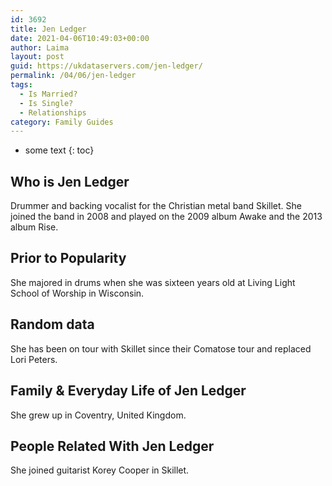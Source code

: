 ```yaml
---
id: 3692
title: Jen Ledger
date: 2021-04-06T10:49:03+00:00
author: Laima
layout: post
guid: https://ukdataservers.com/jen-ledger/
permalink: /04/06/jen-ledger
tags:
  - Is Married?
  - Is Single?
  - Relationships
category: Family Guides
---
```


* some text
{: toc}


## Who is Jen Ledger
                  
                  
                  
Drummer and backing vocalist for the Christian metal band Skillet. She joined the band in 2008 and played on the 2009 album Awake and the 2013 album Rise.
                  
              
            
              
            
                
                
                
## Prior to Popularity
                  
                  
                  
She majored in drums when she was sixteen years old at Living Light School of Worship in Wisconsin.
                  
              
            
              
            
                
                
                
## Random data
                  
                  
                  
She has been on tour with Skillet since their Comatose tour and replaced Lori Peters.
                  
              
            
              
            
                
                
                
## Family & Everyday Life of Jen Ledger
                  
                  
                  
She grew up in Coventry, United Kingdom.
                  
              
            
              
            
                
                
                
## People Related With Jen Ledger
                  
                  
                  
She joined guitarist Korey Cooper in Skillet.
                  
              
            
              
            
                
              
            
              
              
            
            
              
            
          
          
          